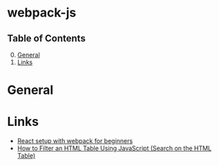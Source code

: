 # webpack-js

## Table of Contents
0. [General](#general)
1. [Links](#links)

# General

# Links

* [React setup with webpack for beginners](https://dev.to/deepanjangh/react-setup-with-webpack-for-beginners-2a8k)
* [How to Filter an HTML Table Using JavaScript (Search on the HTML Table)](https://speedysense.com/filter-html-table-using-javascript/)
